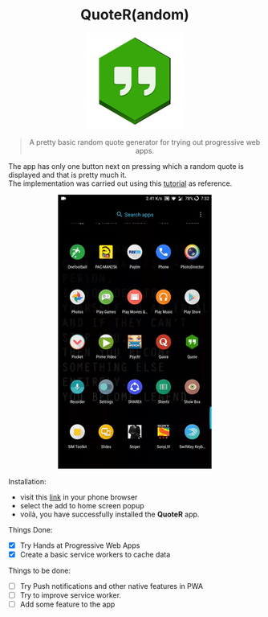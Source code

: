 <div align="center">
  <h1>QuoteR(andom)</h1>
  
  <img src="./images/icons/icon-192x192.png">
  
  >A pretty basic random quote generator for trying out progressive web apps.<br>
</div>


The app has only one button next on pressing which a random quote is displayed and that is pretty much it.<br>
The implementation was carried out using this [tutorial](https://medium.freecodecamp.org/progressive-web-apps-101-the-what-why-and-how-4aa5e9065ac2) as reference. 


<div align="center">
  <img src="./images/20181206_073344_edited.gif">
</div>

Installation:
* visit this [link](https://nurdtechie98.github.io/QuoteRandom/) in your phone browser
* select the add to home screen popup
* voilà, you have successfully installed the **QuoteR** app.

Things Done:
* [X] Try Hands at Progressive Web Apps
* [X] Create a basic service workers to cache data 

Things to be done:
* [ ] Try Push notifications and other native features in PWA
* [ ] Try to improve service worker.
* [ ] Add some feature to the app
